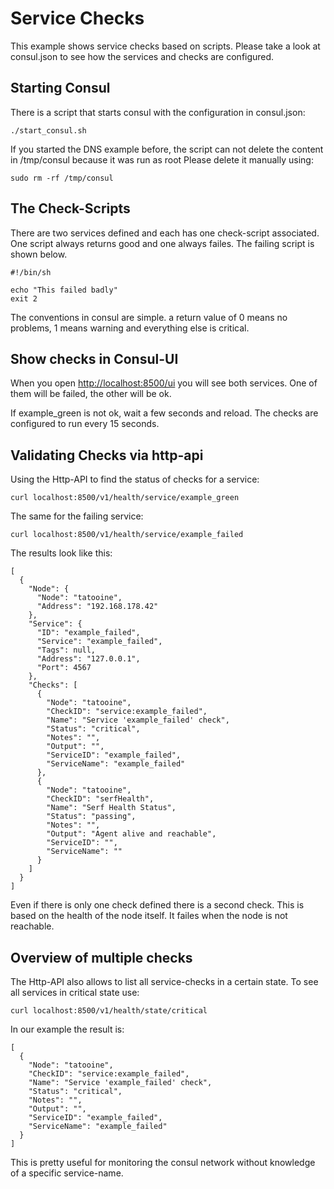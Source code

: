 # Service Checks

This example shows service checks based on scripts. Please take a look at consul.json to see how the services and checks are configured.

## Starting Consul

There is a script that starts consul with the configuration in consul.json:

```
./start_consul.sh
```

If you started the DNS example before, the script can not delete the content in /tmp/consul because it was run as root Please delete it manually using: 

```
sudo rm -rf /tmp/consul
``` 

## The Check-Scripts

There are two services defined and each has one check-script associated. One script always returns good and one always failes. The failing script is shown below.

```
#!/bin/sh

echo "This failed badly"
exit 2
```

The conventions in consul are simple. a return value of 0 means no problems, 1 means warning and everything else is critical.

## Show checks in Consul-UI

When you open [http://localhost:8500/ui](http://localhost:8500/ui) you will see both services. One of them will be failed, the other will be ok.

If example_green is not ok, wait a few seconds and reload. The checks are configured to run every 15 seconds.

## Validating Checks via http-api

Using the Http-API to find the status of checks for a service:

```
curl localhost:8500/v1/health/service/example_green
```

The same for the failing service: 
```
curl localhost:8500/v1/health/service/example_failed
```

The results look like this:

```
[
  {
    "Node": {
      "Node": "tatooine",
      "Address": "192.168.178.42"
    },
    "Service": {
      "ID": "example_failed",
      "Service": "example_failed",
      "Tags": null,
      "Address": "127.0.0.1",
      "Port": 4567
    },
    "Checks": [
      {
        "Node": "tatooine",
        "CheckID": "service:example_failed",
        "Name": "Service 'example_failed' check",
        "Status": "critical",
        "Notes": "",
        "Output": "",
        "ServiceID": "example_failed",
        "ServiceName": "example_failed"
      },
      {
        "Node": "tatooine",
        "CheckID": "serfHealth",
        "Name": "Serf Health Status",
        "Status": "passing",
        "Notes": "",
        "Output": "Agent alive and reachable",
        "ServiceID": "",
        "ServiceName": ""
      }
    ]
  }
]
```

Even if there is only one check defined there is a second check. This is based on the health of the node itself. It failes when the node is not reachable.

## Overview of multiple checks

The Http-API also allows to list all service-checks in a certain state. To see all services in critical state use:

```
curl localhost:8500/v1/health/state/critical
```

In our example the result is:

```
[
  {
    "Node": "tatooine",
    "CheckID": "service:example_failed",
    "Name": "Service 'example_failed' check",
    "Status": "critical",
    "Notes": "",
    "Output": "",
    "ServiceID": "example_failed",
    "ServiceName": "example_failed"
  }
]
```

This is pretty useful for monitoring the consul network without knowledge of a specific service-name.  